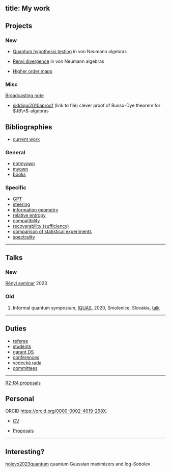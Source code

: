 title: My work
---

## Projects


### New

* [Quantum hypothesis testing](AZ_qht) in von Neumann algebras

* [Renyi divergence](NEW_qre) in von Neumann algebras     

* [Higher order maps](NEW_hom) 





### Misc

[Broadcasting note](MISC_broadcasting)



* [siddiqui2010aproof](https://nyjm.albany.edu/j/2010/16-5p.pdf) (link to file) clever proof of Russo-Dye theorem for $JB\*$-algebras     







## Bibliographies


* [current work](CIT_work)   



### General

* [notmyown](notmyown)
* [myown](myown)    
* [books](CIT_books)

### Specific


* [GPT](CIT_gpt)    
* [steering](CIT_steering)     
* [information geometry](CIT_infgeo)    
* [relative entropy](CIT_entropy)    
* [compatibility](CIT_compatibility)     
* [recoverability (sufficiency)](CIT_suff)     
* [comparison of statistical experiments](CIT_comparison)   
* [spectrality](CIT_spectral)  


---

## Talks

### New

[Rényi seminar](TALK_2023renyi)   2023




### Old

1. Informal quantum symposium,  [IQUAS](http://old.qute.sk/iquas2020.html), 2020, Smolenice, Slovakia, [talk](index/smolenice2020.pdf)


---

## Duties 

* [referee](referee)     
* [students](students)     
* [garant DS](DS_garant)   
* [conferences](conferences)     
* [vedecká rada](VR_page)    
* [committees](cmmtt)    


--- 


[R2-R4 proposals](RI_list)


## Personal 

 ORCID  https://orcid.org/0000-0002-4019-268X. 

* [CV](cv)    

* [Proposals](proposals)

---

## Interesting?

[holevo2023quantum](https://link.springer.com/article/10.1007/s11005-023-01634-6?utm_source=toc&utm_medium=email&utm_campaign=toc_11005_113_1&utm_content=etoc_springer_20230227) quantum Gaussian maximizers and log-Sobolev
